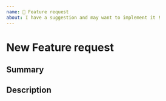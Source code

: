 ```yaml
---
name: 🚀 Feature request
about: I have a suggestion and may want to implement it !
---
```


<!---
1. Verify first that your feature request is not already reported on GitHub.

2. Verify that your feature is not already implemented
-->

# New Feature request

## Summary
<!-- Explain your feature idea briefly -->

## Description
<!-- Explain what you actually want to accomplish with that feature -->

